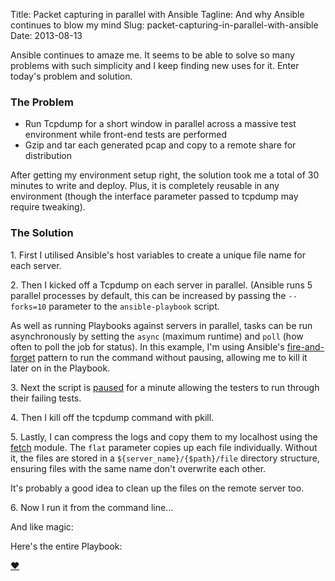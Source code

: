 Title: Packet capturing in parallel with Ansible
Tagline: And why Ansible continues to blow my mind
Slug: packet-capturing-in-parallel-with-ansible
Date: 2013-08-13

<a name="intro"></a>

<div class="intro">
Ansible continues to amaze me. It seems to be able to solve so many
problems with such simplicity and I keep finding new uses for it. Enter
today's problem and solution.
</div>

### The Problem

-   Run Tcpdump for a short window in parallel across a massive test
    environment while front-end tests are performed
-   Gzip and tar each generated pcap and copy to a remote share for
    distribution

After getting my environment setup right, the solution took me a total
of 30 minutes to write and deploy. Plus, it is completely reusable in
any environment (though the interface parameter passed to tcpdump may
require tweaking).

### The Solution

1\. First I utilised Ansible's host variables to create a unique file
name for each server.

<script src="https://gist.github.com/lextoumbourou/7623119.js"></script>

2\. Then I kicked off a Tcpdump on each server in parallel. (Ansible
runs 5 parallel processes by default, this can be increased by passing
the `--forks=10` parameter to the `ansible-playbook` script.

<script src="https://gist.github.com/lextoumbourou/7623122.js"></script>

As well as running Playbooks against servers in parallel, tasks can be
run asynchronously by setting the `async` (maximum runtime) and `poll`
(how often to poll the job for status). In this example, I'm using
Ansible's [fire-and-forget][] pattern to run the command without
pausing, allowing me to kill it later on in the Playbook.

3\. Next the script is [paused][] for a minute allowing the testers to
run through their failing tests.

<script src="https://gist.github.com/lextoumbourou/7623129.js"></script>

4\. Then I kill off the tcpdump command with pkill.

<script src="https://gist.github.com/lextoumbourou/7623137.js"></script>

5\. Lastly, I can compress the logs and copy them to my localhost using
the [fetch][] module. The `flat` parameter copies up each file
individually. Without it, the files are stored in a
`${server_name}/{$path}/file` directory structure, ensuring files with
the same name don't overwrite each other.

<script src="https://gist.github.com/lextoumbourou/7623141.js"></script>

It's probably a good idea to clean up the files on the remote server
too.

<script src="https://gist.github.com/lextoumbourou/7623146.js"></script>

6\. Now I run it from the command line...

<script src="https://gist.github.com/lextoumbourou/7623149.js"></script>

And like magic:

<script src="https://gist.github.com/lextoumbourou/7623153.js"></script>

Here's the entire Playbook:

<script src="https://gist.github.com/lextoumbourou/7611499.js"></script>

[&#x2764;](https://twitter.com/lexandstuff)

  [fire-and-forget]: http://www.ansibleworks.com/docs/playbooks2.html#id19
  [paused]: http://www.ansibleworks.com/docs/modules.html#pause
  [fetch]: http://www.ansibleworks.com/docs/modules.html#fetch
  [And we out]: https://twitter.com/lexandstuff
  [comments powered by Disqus.]: http://disqus.com/?ref_noscript
  [comments powered by <span class="logo-disqus">Disqus</span>]: http://disqus.com
